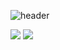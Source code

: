 ![header](https://capsule-render.vercel.app/api?type=wave&color=auto&height=300&section=header&text=welcome&fontSize=90)


<img src="https://img.shields.io/badge/Python-3776AB?style=for-the-badge&logo=Python&logoColor=white">
<img src="https://img.shields.io/badge/Instar-E4405F?style=for-the-badge&logo=Instagram&logoColor=white">

